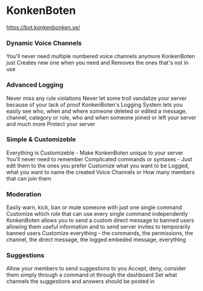 # KonkenBoten

https://bot.konkenbonken.se/

### Dynamic Voice Channels

You'll never need multiple numbered voice channels anymore
KonkenBoten just Creates new one when you need and Removes the ones that's not in use

### Advanced Logging

Never miss any rule violations
Never let some troll vandalize your server because of your lack of proof
KonkenBoten's Logging System lets you easily see who, when and where someone deleted or edited a message, channel, category or role, who and when someone joined or left your server and much more
Protect your server

### Simple & Customizeble

Everything is Customizeble - Make KonkenBoten unique to your server
You'll never need to remember Complicated commands or syntaxes - Just edit them to the ones you prefer
Customize what you want to be Logged, what you want to name the created Voice Channels or How many members that can join them

### Moderation

Easily warn, kick, ban or mute someone with just one single command
Customize which role that can use every single command independently
KonkenBoten allows you to send a custom direct message to banned users allowing them useful information and to send server invites to temporarily banned users
Customize everything - the commands, the permissions, the channel, the direct message, the logged embeded message, everything

### Suggestions

Allow your members to send suggestions to you
Accept, deny, consider them simply through a command ot through the dashboard
Set what channels the suggestions and answers should be posted in
